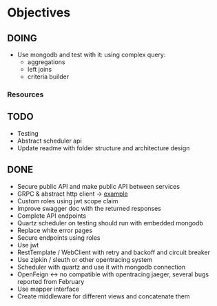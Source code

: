 # Objectives

## DOING

- Use mongodb and test with it: using complex query:
  - aggregations
  - left joins
  - criteria builder

### Resources

## TODO

- Testing
- Abstract scheduler api
- Update readme with folder structure and architecture design

## DONE

- Secure public API and make public API between services
- GRPC & abstract http client -> [example](https://github.com/ervitis/grpc-spring-boot-reactive/blob/master/server-api-aggregator/src/main/java/com/orange/poc/grpc/validator/domain/nif/impl/NifValidator.java)
- Custom roles using jwt scope claim
- Improve swagger doc with the returned responses
- Complete API endpoints
- Quartz scheduler on testing should run with embedded mongodb
- Replace white error pages
- Secure endpoints using roles
- Use jwt
- RestTemplate / WebClient with retry and backoff and circuit breaker
- Use zipkin / sleuth or other opentracing system
- Scheduler with quartz and use it with mongodb connection
- OpenFeign <-> no compatible with opentracing jaeger, several bugs reported from February
- Use mapper interface
- Create middleware for different views and concatenate them
